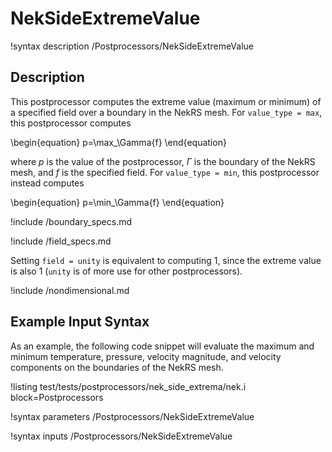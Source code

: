 # NekSideExtremeValue

!syntax description /Postprocessors/NekSideExtremeValue

## Description

This postprocessor computes the extreme value (maximum or minimum) of
a specified field over a boundary in the NekRS mesh. For `value_type = max`,
this postprocessor computes

\begin{equation}
p=\max_\Gamma{f}
\end{equation}

where $p$ is the value of the postprocessor,
$\Gamma$ is the boundary of the NekRS mesh, and
$f$ is the specified field. For `value_type = min`, this postprocessor
instead computes

\begin{equation}
p=\min_\Gamma{f}
\end{equation}

!include /boundary_specs.md

!include /field_specs.md

Setting `field = unity` is equivalent to computing
1, since the extreme value is also 1 (`unity` is
of more use for other postprocessors).

!include /nondimensional.md

## Example Input Syntax

As an example, the following code snippet will evaluate the maximum and minimum temperature,
pressure, velocity magnitude, and velocity components on the boundaries of the NekRS mesh.

!listing test/tests/postprocessors/nek_side_extrema/nek.i
  block=Postprocessors

!syntax parameters /Postprocessors/NekSideExtremeValue

!syntax inputs /Postprocessors/NekSideExtremeValue
